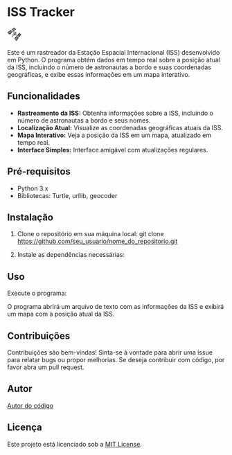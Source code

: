 # ISS Tracker

![ISS Image](midia/iss.gif)

Este é um rastreador da Estação Espacial Internacional (ISS) desenvolvido em Python. O programa obtém dados em tempo real sobre a posição atual da ISS, incluindo o número de astronautas a bordo e suas coordenadas geográficas, e exibe essas informações em um mapa interativo.

## Funcionalidades

- **Rastreamento da ISS:** Obtenha informações sobre a ISS, incluindo o número de astronautas a bordo e seus nomes.
- **Localização Atual:** Visualize as coordenadas geográficas atuais da ISS.
- **Mapa Interativo:** Veja a posição da ISS em um mapa, atualizado em tempo real.
- **Interface Simples:** Interface amigável com atualizações regulares.

## Pré-requisitos

- Python 3.x
- Bibliotecas: Turtle, urllib, geocoder

## Instalação

1. Clone o repositório em sua máquina local:
git clone https://github.com/seu_usuario/nome_do_repositorio.git

2. Instale as dependências necessárias:

## Uso

Execute o programa:

O programa abrirá um arquivo de texto com as informações da ISS e exibirá um mapa com a posição atual da ISS.

## Contribuições

Contribuições são bem-vindas! Sinta-se à vontade para abrir uma issue para relatar bugs ou propor melhorias. Se deseja contribuir com código, por favor abra um pull request.

## Autor

[Autor do código](https://github.com/jplimasil)

## Licença

Este projeto está licenciado sob a [MIT License](LICENSE).
